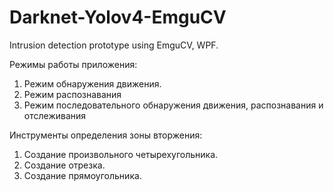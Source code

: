 # Darknet-Yolov4-EmguCV
Intrusion detection prototype using EmguCV, WPF.


Режимы работы приложения:
1. Режим обнаружения движения.
2. Режим распознавания
3. Режим последовательного обнаружения движения, распознавания и отслеживания

Инструменты определения зоны вторжения:
1. Создание произвольного четырехугольника.
2. Создание отрезка.
3. Создание прямоугольника.


